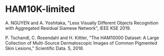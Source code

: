# HAM10K-limited

A. NGUYEN and A. Yoshitaka, "Less Visually Different Objects Recognition with Aggregated Residual
Siamese Network", IEEE KSE 2019.

P. Tschandl, C. Rosendahl and H. Kittler, "The HAM10000 Dataset: A Large Collection of Multi-Source Dermatoscopic Images of Common Pigmented Skin Lesions," Scientific Data. 5, 2018.